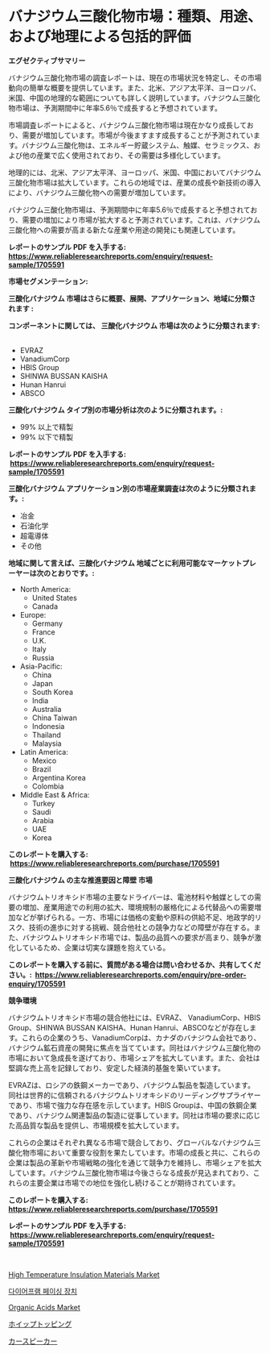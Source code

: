 <p><h1>バナジウム三酸化物市場：種類、用途、および地理による包括的評価</h1></p><p><strong>エグゼクティブサマリー</strong></p>
<p><p>バナジウム三酸化物市場の調査レポートは、現在の市場状況を特定し、その市場動向の簡単な概要を提供しています。また、北米、アジア太平洋、ヨーロッパ、米国、中国の地理的な範囲についても詳しく説明しています。バナジウム三酸化物市場は、予測期間中に年率5.6％で成長すると予想されています。</p><p>市場調査レポートによると、バナジウム三酸化物市場は現在かなり成長しており、需要が増加しています。市場が今後ますます成長することが予測されています。バナジウム三酸化物は、エネルギー貯蔵システム、触媒、セラミックス、および他の産業で広く使用されており、その需要は多様化しています。</p><p>地理的には、北米、アジア太平洋、ヨーロッパ、米国、中国においてバナジウム三酸化物市場は拡大しています。これらの地域では、産業の成長や新技術の導入により、バナジウム三酸化物への需要が増加しています。</p><p>バナジウム三酸化物市場は、予測期間中に年率5.6％で成長すると予想されており、需要の増加により市場が拡大すると予測されています。これは、バナジウム三酸化物への需要が高まる新たな産業や用途の開発にも関連しています。</p></p>
<p><strong>レポートのサンプル PDF を入手する: <a href="https://www.reliableresearchreports.com/enquiry/request-sample/1705591">https://www.reliableresearchreports.com/enquiry/request-sample/1705591</a></strong></p>
<p><strong>市場セグメンテーション:</strong></p>
<p><strong> 三酸化バナジウム 市場はさらに概要、展開、アプリケーション、地域に分類されます :</strong></p>
<p><strong>コンポーネントに関しては、 三酸化バナジウム 市場は次のように分類されます: &nbsp;</strong></p>
<p><ul><li>EVRAZ</li><li>VanadiumCorp</li><li>HBIS Group</li><li>SHINWA BUSSAN KAISHA</li><li>Hunan Hanrui</li><li>ABSCO</li></ul></p>
<p><strong> 三酸化バナジウム タイプ別の市場分析は次のように分類されます。:</strong></p>
<p><ul><li>99% 以上で精製</li><li>99% 以下で精製</li></ul></p>
<p><strong>レポートのサンプル PDF を入手する: &nbsp;<a href="https://www.reliableresearchreports.com/enquiry/request-sample/1705591">https://www.reliableresearchreports.com/enquiry/request-sample/1705591</a></strong></p>
<p><strong> 三酸化バナジウム アプリケーション別の市場産業調査は次のように分類されます。:</strong></p>
<p><ul><li>冶金</li><li>石油化学</li><li>超電導体</li><li>その他</li></ul></p>
<p><strong>地域に関して言えば、三酸化バナジウム 地域ごとに利用可能なマーケットプレーヤーは次のとおりです。:</strong></p>
<p><ul>
    <li>
        North America:
        <ul>
            <li>United States</li>
            <li>Canada</li>
        </ul>
    </li>
    <li>
        Europe:
        <ul>
            <li>Germany</li>
            <li>France</li>
            <li>U.K.</li>
            <li>Italy</li>
            <li>Russia</li>
        </ul>
    </li>
    <li>
        Asia-Pacific:
        <ul>
            <li>China</li>
            <li>Japan</li>
            <li>South Korea</li>
            <li>India</li>
            <li>Australia</li>
            <li>China Taiwan</li>
            <li>Indonesia</li>
            <li>Thailand</li>
            <li>Malaysia</li>
        </ul>
    </li>
    <li>
        Latin America:
        <ul>
            <li>Mexico</li>
            <li>Brazil</li>
            <li>Argentina Korea</li>
            <li>Colombia</li>
        </ul>
    </li>
    <li>
        Middle East & Africa:
        <ul>
            <li>Turkey</li>
            <li>Saudi</li>
            <li>Arabia</li>
            <li>UAE</li>
            <li>Korea</li>
        </ul>
    </li>
    </ul></p>
<p><strong>このレポートを購入する: &nbsp;<a href="https://www.reliableresearchreports.com/purchase/1705591">https://www.reliableresearchreports.com/purchase/1705591</a></strong></p>
<p><strong>三酸化バナジウム の主な推進要因と障壁 市場</strong></p>
<p><p>バナジウムトリオキシド市場の主要なドライバーは、電池材料や触媒としての需要の増加、産業用途での利用の拡大、環境規制の厳格化による代替品への需要増加などが挙げられる。一方、市場には価格の変動や原料の供給不足、地政学的リスク、技術の進歩に対する挑戦、競合他社との競争力などの障壁が存在する。また、バナジウムトリオキシド市場では、製品の品質への要求が高まり、競争が激化しているため、企業は切実な課題を抱えている。</p></p>
<p><strong>このレポートを購入する前に、質問がある場合は問い合わせるか、共有してください。:&nbsp; <a href="https://www.reliableresearchreports.com/enquiry/pre-order-enquiry/1705591">https://www.reliableresearchreports.com/enquiry/pre-order-enquiry/1705591</a></strong></p>
<p><strong>競争環境</strong></p>
<p><p>バナジウムトリオキシド市場の競合他社には、EVRAZ、 VanadiumCorp、HBIS Group、SHINWA BUSSAN KAISHA、Hunan Hanrui、ABSCOなどが存在します。これらの企業のうち、VanadiumCorpは、カナダのバナジウム会社であり、バナジウム鉱石資産の開発に焦点を当てています。同社はバナジウム三酸化物の市場において急成長を遂げており、市場シェアを拡大しています。また、会社は堅調な売上高を記録しており、安定した経済的基盤を築いています。</p><p>EVRAZは、ロシアの鉄鋼メーカーであり、バナジウム製品を製造しています。同社は世界的に信頼されるバナジウムトリオキシドのリーディングサプライヤーであり、市場で強力な存在感を示しています。HBIS Groupは、中国の鉄鋼企業であり、バナジウム関連製品の製造に従事しています。同社は市場の要求に応じた高品質な製品を提供し、市場規模を拡大しています。</p><p>これらの企業はそれぞれ異なる市場で競合しており、グローバルなバナジウム三酸化物市場において重要な役割を果たしています。市場の成長と共に、これらの企業は製品の革新や市場戦略の強化を通じて競争力を維持し、市場シェアを拡大しています。バナジウム三酸化物市場は今後さらなる成長が見込まれており、これらの主要企業は市場での地位を強化し続けることが期待されています。</p></p>
<p><strong>このレポートを購入する: &nbsp; <a href="https://www.reliableresearchreports.com/purchase/1705591">https://www.reliableresearchreports.com/purchase/1705591</a></strong></p>
<p><strong>レポートのサンプル PDF を入手する: &nbsp;<a href="https://www.reliableresearchreports.com/enquiry/request-sample/1705591">https://www.reliableresearchreports.com/enquiry/request-sample/1705591</a></strong><strong></strong></p>
<p>&nbsp;</p>
<p><p><a href="https://github.com/Krish2023na/Market-Research-Report-List-3/blob/main/high-temperature-insulation-materials-market.md">High Temperature Insulation Materials Market</a></p><p><a href="https://medium.com/@jackiefauhey9089475/%EB%A7%89%EB%A7%89-%EB%94%94%EC%8A%A4%ED%8E%98%EC%9D%B4%EC%8B%B1-%EC%9E%A5%EC%B9%98-%EC%8B%9C%EC%9E%A5-%EC%9D%B8%EC%82%AC%EC%9D%B4%ED%8A%B8-%EC%8B%9C%EC%9E%A5-%EB%8F%99%ED%96%A5-%EC%84%B1%EC%9E%A5-2024%EB%85%84%EB%B6%80%ED%84%B0-2031%EB%85%84%EA%B9%8C%EC%A7%80-%EC%98%88%EC%B8%A1%EB%90%9C-%EB%8D%B0%EC%9D%B4%ED%84%B0-a233699fcbce">다이어프램 페이싱 장치</a></p><p><a href="https://github.com/bmorecock/Market-Research-Report-List-2/blob/main/organic-acids-market.md">Organic Acids Market</a></p><p><a href="https://medium.com/@camron674/%E3%83%9B%E3%82%A4%E3%83%83%E3%83%97%E3%82%AF%E3%83%AA%E3%83%BC%E3%83%A0%E8%B2%A9%E5%A3%B2%E5%B8%82%E5%A0%B4%E3%81%AF-%E5%B8%82%E5%A0%B4%E3%82%B7%E3%82%A7%E3%82%A2-%E3%82%B5%E3%82%A4%E3%82%BA-%E3%81%8A%E3%82%88%E3%81%B32031%E5%B9%B4%E3%81%BE%E3%81%A7%E3%81%AE%E4%BA%88%E6%B8%AC%E3%81%AB%E7%84%A6%E7%82%B9%E3%82%92%E5%BD%93%E3%81%A6%E3%81%A6%E3%81%84%E3%81%BE%E3%81%99-d66855a21202">ホイップトッピング</a></p><p><a href="https://github.com/cnnriuez22368/Market-Research-Report-List-1/blob/main/5231163194317.md">カースピーカー</a></p></p>